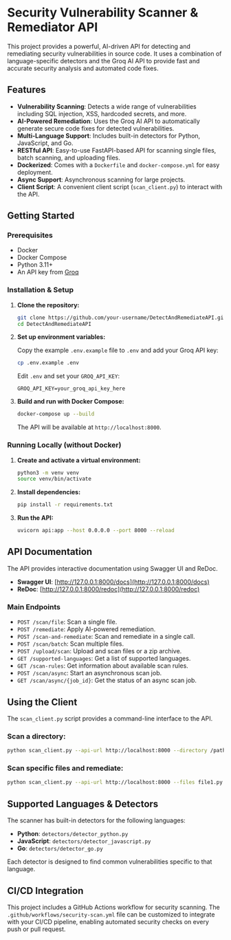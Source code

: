 # Security Vulnerability Scanner & Remediator API

This project provides a powerful, AI-driven API for detecting and remediating security vulnerabilities in source code. It uses a combination of language-specific detectors and the Groq AI API to provide fast and accurate security analysis and automated code fixes.

## Features

- **Vulnerability Scanning**: Detects a wide range of vulnerabilities including SQL injection, XSS, hardcoded secrets, and more.
- **AI-Powered Remediation**: Uses the Groq AI API to automatically generate secure code fixes for detected vulnerabilities.
- **Multi-Language Support**: Includes built-in detectors for Python, JavaScript, and Go.
- **RESTful API**: Easy-to-use FastAPI-based API for scanning single files, batch scanning, and uploading files.
- **Dockerized**: Comes with a `Dockerfile` and `docker-compose.yml` for easy deployment.
- **Async Support**: Asynchronous scanning for large projects.
- **Client Script**: A convenient client script (`scan_client.py`) to interact with the API.

## Getting Started

### Prerequisites

- Docker
- Docker Compose
- Python 3.11+
- An API key from [Groq](https://console.groq.com/keys)

### Installation & Setup

1.  **Clone the repository:**

    ```bash
    git clone https://github.com/your-username/DetectAndRemediateAPI.git
    cd DetectAndRemediateAPI
    ```

2.  **Set up environment variables:**

    Copy the example `.env.example` file to `.env` and add your Groq API key:

    ```bash
    cp .env.example .env
    ```

    Edit `.env` and set your `GROQ_API_KEY`:

    ```
    GROQ_API_KEY=your_groq_api_key_here
    ```

3.  **Build and run with Docker Compose:**

    ```bash
    docker-compose up --build
    ```

    The API will be available at `http://localhost:8000`.

### Running Locally (without Docker)

1.  **Create and activate a virtual environment:**

    ```bash
    python3 -m venv venv
    source venv/bin/activate
    ```

2.  **Install dependencies:**

    ```bash
    pip install -r requirements.txt
    ```

3.  **Run the API:**

    ```bash
    uvicorn api:app --host 0.0.0.0 --port 8000 --reload
    ```

## API Documentation

The API provides interactive documentation using Swagger UI and ReDoc.

-   **Swagger UI**: [http://127.0.0.1:8000/docs](http://127.0.0.1:8000/docs)
-   **ReDoc**: [http://127.0.0.1:8000/redoc](http://127.0.0.1:8000/redoc)

### Main Endpoints

-   `POST /scan/file`: Scan a single file.
-   `POST /remediate`: Apply AI-powered remediation.
-   `POST /scan-and-remediate`: Scan and remediate in a single call.
-   `POST /scan/batch`: Scan multiple files.
-   `POST /upload/scan`: Upload and scan files or a zip archive.
-   `GET /supported-languages`: Get a list of supported languages.
-   `GET /scan-rules`: Get information about available scan rules.
-   `POST /scan/async`: Start an asynchronous scan job.
-   `GET /scan/async/{job_id}`: Get the status of an async scan job.

## Using the Client

The `scan_client.py` script provides a command-line interface to the API.

### Scan a directory:

```bash
python scan_client.py --api-url http://localhost:8000 --directory /path/to/your/code
```

### Scan specific files and remediate:

```bash
python scan_client.py --api-url http://localhost:8000 --files file1.py file2.js --remediate --groq-key $GROQ_API_KEY
```

## Supported Languages & Detectors

The scanner has built-in detectors for the following languages:

-   **Python**: `detectors/detector_python.py`
-   **JavaScript**: `detectors/detector_javascript.py`
-   **Go**: `detectors/detector_go.py`

Each detector is designed to find common vulnerabilities specific to that language.

## CI/CD Integration

This project includes a GitHub Actions workflow for security scanning. The `.github/workflows/security-scan.yml` file can be customized to integrate with your CI/CD pipeline, enabling automated security checks on every push or pull request.
